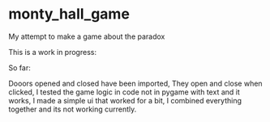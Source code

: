 # monty_hall_game
My attempt to make a game about the paradox

This is a work in progress:

So far:

Dooors opened and closed have been imported,
They open and close when clicked,
I tested the game logic in code not in pygame with text and it works,
I made a simple ui that worked for a bit,
I combined everything together and its not working currently.
